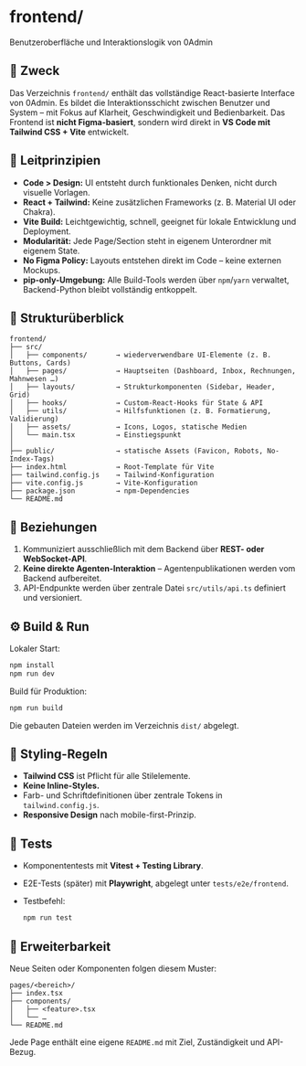# frontend/

Benutzeroberfläche und Interaktionslogik von 0Admin

## 🎯 Zweck

Das Verzeichnis `frontend/` enthält das vollständige React-basierte Interface von 0Admin.
Es bildet die Interaktionsschicht zwischen Benutzer und System – mit Fokus auf Klarheit, Geschwindigkeit und Bedienbarkeit.
Das Frontend ist **nicht Figma-basiert**, sondern wird direkt in **VS Code mit Tailwind CSS + Vite** entwickelt.

## 🧭 Leitprinzipien

* **Code > Design:** UI entsteht durch funktionales Denken, nicht durch visuelle Vorlagen.
* **React + Tailwind:** Keine zusätzlichen Frameworks (z. B. Material UI oder Chakra).
* **Vite Build:** Leichtgewichtig, schnell, geeignet für lokale Entwicklung und Deployment.
* **Modularität:** Jede Page/Section steht in eigenem Unterordner mit eigenem State.
* **No Figma Policy:** Layouts entstehen direkt im Code – keine externen Mockups.
* **pip-only-Umgebung:** Alle Build-Tools werden über `npm`/`yarn` verwaltet, Backend-Python bleibt vollständig entkoppelt.

## 🧱 Strukturüberblick

```
frontend/
├── src/
│   ├── components/       → wiederverwendbare UI-Elemente (z. B. Buttons, Cards)
│   ├── pages/            → Hauptseiten (Dashboard, Inbox, Rechnungen, Mahnwesen …)
│   ├── layouts/          → Strukturkomponenten (Sidebar, Header, Grid)
│   ├── hooks/            → Custom-React-Hooks für State & API
│   ├── utils/            → Hilfsfunktionen (z. B. Formatierung, Validierung)
│   ├── assets/           → Icons, Logos, statische Medien
│   └── main.tsx          → Einstiegspunkt
│
├── public/               → statische Assets (Favicon, Robots, No-Index-Tags)
├── index.html            → Root-Template für Vite
├── tailwind.config.js    → Tailwind-Konfiguration
├── vite.config.js        → Vite-Konfiguration
├── package.json          → npm-Dependencies
└── README.md
```

## 🔗 Beziehungen

1. Kommuniziert ausschließlich mit dem Backend über **REST- oder WebSocket-API**.
2. **Keine direkte Agenten-Interaktion** – Agentenpublikationen werden vom Backend aufbereitet.
3. API-Endpunkte werden über zentrale Datei `src/utils/api.ts` definiert und versioniert.

## ⚙️ Build & Run

Lokaler Start:

```bash
npm install
npm run dev
```

Build für Produktion:

```bash
npm run build
```

Die gebauten Dateien werden im Verzeichnis `dist/` abgelegt.

## 🧩 Styling-Regeln

* **Tailwind CSS** ist Pflicht für alle Stilelemente.
* **Keine Inline-Styles.**
* Farb- und Schriftdefinitionen über zentrale Tokens in `tailwind.config.js`.
* **Responsive Design** nach mobile-first-Prinzip.

## 🧪 Tests

* Komponententests mit **Vitest + Testing Library**.
* E2E-Tests (später) mit **Playwright**, abgelegt unter `tests/e2e/frontend`.
* Testbefehl:

  ```bash
  npm run test
  ```

## 🧱 Erweiterbarkeit

Neue Seiten oder Komponenten folgen diesem Muster:

```
pages/<bereich>/
├── index.tsx
├── components/
│   ├── <feature>.tsx
│   └── …
└── README.md
```

Jede Page enthält eine eigene `README.md` mit Ziel, Zuständigkeit und API-Bezug.
